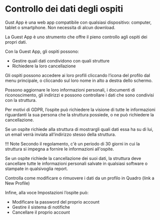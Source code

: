 # Controllo dei dati degli ospiti

Gust App è una web app compatibile con qualsiasi dispositivo: computer, tablet o smartphone. Non necessita di alcun download.

La Guest App è uno strumento che offre il pieno controllo agli ospiti dei propri dati.

Con la Guest App, gli ospiti possono:

- Gestire quali dati condividono con quali strutture
- Richiedere la loro cancellazione

Gli ospiti possono accedere ai loro profili cliccando l’icona del profilo dal menu principale, o cliccando sul loro nome in alto a destra dello schermo.

Possono aggiornare le loro informazioni personali, i documenti di riconoscimento, gli indirizzi e possono controllare i dati che sono condivisi con la struttura.

Per motivi di GDPR, l’ospite può richiedere la visione di tutte le informazioni riguardanti la sua persona che la struttura possiede, o ne può richiedere la cancellazione.

Se un ospite richiede alla struttura di mostrargli quali dati essa ha su di lui, un email verrà inviata all’indirizzo stesso della struttura. 

!!! Note 
    Secondo il regolamento, c'è un periodo di 30 giorni in cui la struttura si impegna a fornire le informazioni all'ospite.

Se un ospite richiede la cancellazione dei suoi dati, la struttura deve cancellare tutte le informazioni personali salvate in qualsiasi software o stampate in qualsivoglia report.

Controlla come modificare o rimuovere i dati da un profilo in Quadro (link a New Profile)

Infine, alla voce Impostazioni l’ospite può:

- Modificare la password del proprio account
- Gestire il sistema di notifiche 
- Cancellare il proprio account
